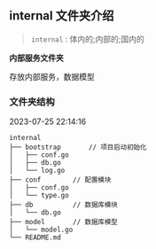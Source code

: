 ## internal 文件夹介绍
> `internal` : 体内的;内部的;国内的

**内部服务文件夹**

存放内部服务，数据模型

### 文件夹结构
2023-07-25 22:14:16
```
internal
├── bootstrap  		// 项目启动初始化
│   ├── conf.go
│   ├── db.go
│   └── log.go
├── conf  		// 配置模块
│   ├── conf.go
│   └── type.go
├── db 			// 数据库模块
│   └── db.go
├── model 		// 数据库模型
│   └── model.go
└── README.md
```

